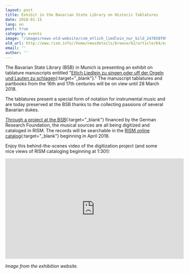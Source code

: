 ```yaml
---
layout: post
title: Exhibit in the Bavarian State Library on Historic Tablatures
date: 2018-01-15
lang: en
post: true
category: events
image: "/images/news-old-website/csm_etlich_liedlein_nur_bild_247858f093.jpg"
old_url: http://www.rism.info//home/newsdetails/browse/62/article/64/exhibit-in-the-bavarian-state-library-on-historic-tablatures.html
email: ''
author: ''
---
```


The Bavarian State Library (BSB) in Munich is presenting an exhibit on tablature manuscripts entitled "[Etlich Liedlein zu singen oder uff der Orgeln und Lauten zu schlagen](https://www.bsb-muenchen.de/veranstaltungen-und-ausstellungen/article/etlich-liedlein-zu-singen-oder-uff-der-orgeln-und-lauten-zu-schlagen-tabulaturhandschriften-in-der-bayerischen-staatsbibliothek-2164/){:target="_blank"}." The manuscript tablatures and partbooks from the 16th and 17th centuries will be on view until 28 March 2018.

The tablatures present a special form of notation for instrumental music and are today preserved at the BSB thanks to the collecting passions of several Bavarian dukes.

[Through a project at the BSB](https://www.etlichliedlein.de/projekt/){:target="_blank"} financed by the German Research Foundation, the musical sources are all being digitized and cataloged in RISM. The records will be searchable in the [RISM online catalog](https://opac.rism.info/){:target="_blank"} beginning in April 2018.

Enjoy this behind-the-scenes video of the digitization project (and some nice views of RISM cataloging beginning at 1:30!):
<iframe width="560" height="315" src="https://www.youtube.com/embed/9MQI8SH8-AU" frameborder="0" allow="autoplay; encrypted-media" allowfullscreen></iframe>

_Image from the exhibition website._

